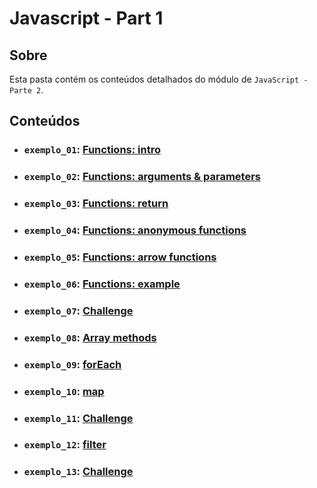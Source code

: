 # Javascript - Part 1

## Sobre

Esta pasta contém os conteúdos detalhados do módulo de `JavaScript - Parte 2`.

## Conteúdos

- ### `exemplo_01`: [Functions: intro](https://github.com/pullynnhah/dc-aulas/tree/main/aula_05/exemplo_01)
- ### `exemplo_02`: [Functions: arguments & parameters](https://github.com/pullynnhah/dc-aulas/tree/main/aula_05/exemplo_02)
- ### `exemplo_03`: [Functions: return](https://github.com/pullynnhah/dc-aulas/tree/main/aula_05/exemplo_03)
- ### `exemplo_04`: [Functions: anonymous functions](https://github.com/pullynnhah/dc-aulas/tree/main/aula_05/exemplo_04)
- ### `exemplo_05`: [Functions: arrow functions](https://github.com/pullynnhah/dc-aulas/tree/main/aula_05/exemplo_05)
- ### `exemplo_06`: [Functions: example](https://github.com/pullynnhah/dc-aulas/tree/main/aula_05/exemplo_06)
- ### `exemplo_07`: [Challenge](https://github.com/pullynnhah/dc-aulas/tree/main/aula_05/exemplo_07)
- ### `exemplo_08`: [Array methods](https://github.com/pullynnhah/dc-aulas/tree/main/aula_05/exemplo_08)
- ### `exemplo_09`: [forEach](https://github.com/pullynnhah/dc-aulas/tree/main/aula_05/exemplo_09)
- ### `exemplo_10`: [map](https://github.com/pullynnhah/dc-aulas/tree/main/aula_05/exemplo_10)
- ### `exemplo_11`: [Challenge](https://github.com/pullynnhah/dc-aulas/tree/main/aula_05/exemplo_11)
- ### `exemplo_12`: [filter](https://github.com/pullynnhah/dc-aulas/tree/main/aula_05/exemplo_12)
- ### `exemplo_13`: [Challenge](https://github.com/pullynnhah/dc-aulas/tree/main/aula_05/exemplo_13)
